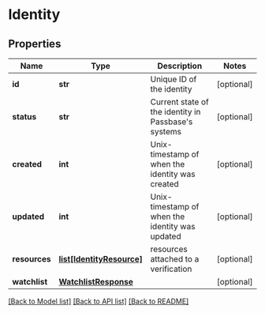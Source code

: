 # Identity

## Properties
Name | Type | Description | Notes
------------ | ------------- | ------------- | -------------
**id** | **str** | Unique ID of the identity | [optional] 
**status** | **str** | Current state of the identity in Passbase&#x27;s systems | [optional] 
**created** | **int** | Unix-timestamp of when the identity was created | [optional] 
**updated** | **int** | Unix-timestamp of when the identity was updated | [optional] 
**resources** | [**list[IdentityResource]**](IdentityResource.md) | resources attached to a verification | [optional] 
**watchlist** | [**WatchlistResponse**](WatchlistResponse.md) |  | [optional] 

[[Back to Model list]](../README.md#documentation-for-models) [[Back to API list]](../README.md#documentation-for-api-endpoints) [[Back to README]](../README.md)

